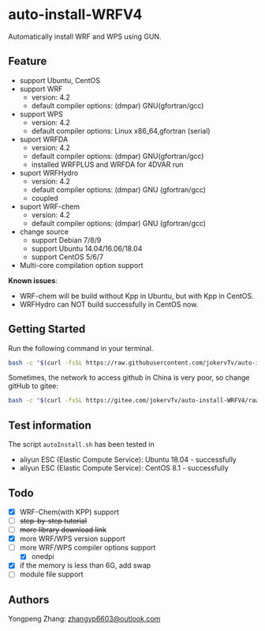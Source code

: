 # auto-install-WRFV4

Automatically install WRF and WPS using GUN.

## Feature

- support Ubuntu, CentOS
- support WRF
  - version: 4.2
  - default compiler options: (dmpar) GNU(gfortran/gcc)
- support WPS
  - version: 4.2
  - default compiler options: Linux x86_64,gfortran (serial)
- suport WRFDA
  - version: 4.2
  - default compiler options: (dmpar) GNU(gfortran/gcc)
  - installed WRFPLUS and WRFDA for 4DVAR run
- suport WRFHydro
  - version: 4.2
  - default compiler options: (dmpar) GNU (gfortran/gcc)
  - coupled
- suport WRF-chem
  - version: 4.2
  - default compiler options: (dmpar) GNU (gfortran/gcc)
- change source
  - support Debian 7/8/9
  - support Ubuntu 14.04/16.06/18.04
  - support CentOS 5/6/7
- Multi-core compilation option support

**Known issues**:

- WRF-chem will be build without Kpp in Ubuntu, but with Kpp in CentOS.
- WRFHydro can NOT build successfully in CentOS now.

## Getting Started

Run the following command in your terminal.

```sh
bash -c "$(curl -fsSL https://raw.githubusercontent.com/jokervTv/auto-install-WRFV4/master/autoInstall.sh)"
```

Sometimes, the network to access github in China is very poor, so change gitHub to gitee:

```sh
bash -c "$(curl -fsSL https://gitee.com/jokervTv/auto-install-WRFV4/raw/master/autoInstall.sh)"
```

## Test information

The script `autoInstall.sh` has been tested in

- aliyun ESC (Elastic Compute Service): Ubuntu 18.04 - successfully
- aliyun ESC (Elastic Compute Service): CentOS 8.1 - successfully

## Todo

- [x] WRF-Chem(with KPP) support
- [ ] ~~step-by-step tutorial~~
- [ ] ~~more library download link~~
- [x] more WRF/WPS version support
- [ ] more WRF/WPS compiler options support
  - [x] onedpi
- [x] if the memory is less than 6G, add swap
- [ ] module file support

## Authors

Yongpeng Zhang: zhangyp6603@outlook.com
